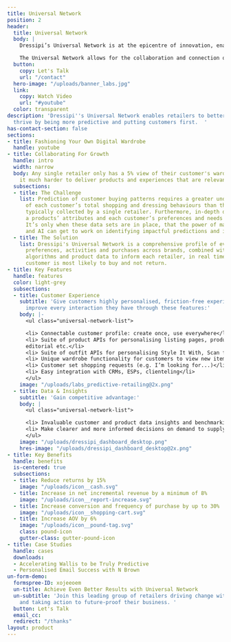```yaml
---
title: Universal Network
position: 2
header:
  title: Universal Network
  body: |
    Dressipi’s Universal Network is at the epicentre of innovation, enabling retailers to better compete and thrive by being more predictive and putting customers first.

    The Universal Network allows for the collaboration and connection of data across all participating retailers and channels wherever that customer is shopping or browsing. This unique aggregation of data delivers a significantly better experience for the customer whilst extending the value for retailers further by driving better predictions and even better results.
  button:
    copy: Let's Talk
    url: "/contact"
  hero-image: "/uploads/banner_labs.jpg"
  link:
    copy: Watch Video
    url: "#youtube"
  color: transparent
description: 'Dressipi''s Universal Network enables retailers to better compete and
  thrive by being more predictive and putting customers first.  '
has-contact-section: false
sections:
- title: Fashioning Your Own Digital Wardrobe
  handle: youtube
- title: Collaborating For Growth
  handle: intro
  width: narrow
  body: Any single retailer only has a 5% view of their customer's wardrobe, making
    it much harder to deliver products and experiences that are relevant to them.
  subsections:
  - title: The Challenge
    list: Prediction of customer buying patterns requires a greater understanding
      of each customer’s total shopping and dressing behaviours than the small slice
      typically collected by a single retailer. Furthermore, in-depth data links between
      a products’ attributes and each customer’s preferences and needs are also required.
      It’s only when these data sets are in place, that the power of machine learning
      and AI can get to work on identifying impactful predictions and insights.
  - title: The Solution
    list: Dressipi's Universal Network is a comprehensive profile of every customer's
      preferences, activities and purchases across brands, combined with fashion specific
      algorithms and product data to inform each retailer, in real time, what every
      customer is most likely to buy and not return.
- title: Key Features
  handle: features
  color: light-grey
  subsections:
  - title: Customer Experience
    subtitle: 'Give customers highly personalised, friction-free experiences that
      improve every interaction they have through these features:'
    body: |-
      <ul class="universal-network-list">

      <li> Connectable customer profile: create once, use everywhere</li>
      <li> Suite of product APIs for personalising listing pages, product pages, emails, notifications,
      editorial etc.</li>
      <li> Suite of outfit APIs for personalising Style It With, Scan for Outfits instore</li>
      <li> Unique wardrobe functionality for customers to view new items with owned items</li>
      <li> Customer set shopping requests (e.g. I’m looking for...)</li>
      <li> Easy integration with CRMs, ESPs, clienteling</li>
      </ul>
    image: "/uploads/labs_predictive-retailing@2x.png"
  - title: Data & Insights
    subtitle: 'Gain competitive advantage:'
    body: |
      <ul class="universal-network-list">

      <li> Invaluable customer and product data insights and benchmarking</li>
      <li> Make clearer and more informed decisions on demand to supply matching, merchandising and customer acquisition</li>
      </ul>
    image: "/uploads/dressipi_dashboard_desktop.png"
    hres-image: "/uploads/dressipi_dashboard_desktop@2x.png"
- title: Key Benefits
  handle: benefits
  is-centered: true
  subsections:
  - title: Reduce returns by 15%
    image: "/uploads/icon__cash.svg"
  - title: Increase in net incremental revenue by a minimum of 8%
    image: "/uploads/icon__report-increase.svg"
  - title: Increase conversion and frequency of purchase by up to 30%
    image: "/uploads/icon__shopping-cart.svg"
  - title: Increase AOV by 6%
    image: "/uploads/icon__pound-tag.svg"
    class: pound-icon
    gutter-class: gutter-pound-icon
- title: Case Studies
  handle: cases
  downloads:
  - Accelerating Wallis to be Truly Predictive
  - Personalised Email Success with N Brown
un-form-demo:
  formspree-ID: xojeeoem
  un-title: Achieve Even Better Results with Universal Network
  un-subtitle: 'Join this leading group of retailers driving change within the industry
    and taking action to future-proof their business. '
  button: Let's Talk
  email_cc: 
  redirect: "/thanks"
layout: product
---
```


